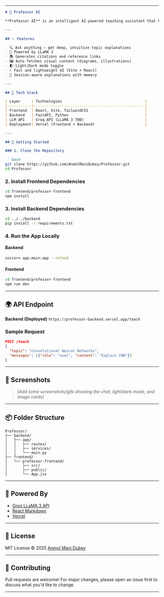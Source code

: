 
---

````markdown
# 🧠 Professor AI

**Professor AI** is an intelligent AI-powered teaching assistant that helps users learn complex topics with deep explanations, visual aids, and trustworthy reference links. Built with React, FastAPI, and Groq's LLaMA models, it combines the power of conversational AI with educational tools to create a smarter learning experience.

---

## ✨ Features

- 🔍 Ask anything — get deep, intuitive topic explanations
- 🧠 Powered by LLaMA 3 
- 📚 Generates citations and reference links
- 🖼️ Auto fetches visual content (diagrams, illustrations)
- 🌓 Light/Dark mode toggle
- ⚡ Fast and lightweight UI (Vite + React)
- 💬 Session-aware explanations with memory

---

## 🧰 Tech Stack

| Layer     | Technologies                                      |
|-----------|---------------------------------------------------|
| Frontend  | React, Vite, TailwindCSS                          |
| Backend   | FastAPI, Python                                   |
| LLM API   | Groq API (LLaMA 3 70B)                            |
| Deployment| Vercel (Frontend + Backend)                       |

---

## 🚀 Getting Started

### 1. Clone the Repository

```bash
git clone https://github.com/AnmolManiDubey/Professor.git
cd Professor
````

### 2. Install Frontend Dependencies

```bash
cd frontend/professor-frontend
npm install
```

### 3. Install Backend Dependencies

```bash
cd ../../backend
pip install -r requirements.txt
```

### 4. Run the App Locally

#### Backend

```bash
uvicorn app.main:app --reload
```

#### Frontend

```bash
cd frontend/professor-frontend
npm run dev
```

---

## 🌍 API Endpoint

**Backend (Deployed)**
`https://professor-backend.vercel.app/teach`

### Sample Request

```json
POST /teach
{
  "topic": "Convolutional Neural Networks",
  "messages": [{"role": "user", "content": "Explain CNN"}]
}
```

---

## 📸 Screenshots

> *(Add some screenshots/gifs showing the chat, light/dark mode, and image cards)*

---

## 📦 Folder Structure

```
Professor/
├── backend/
│   ├── app/
│   │   ├── routes/
│   │   ├── services/
│   │   └── main.py
├── frontend/
│   └── professor-frontend/
│       ├── src/
│       ├── public/
│       └── App.jsx
```

---

## 🧠 Powered By

* [Groq LLaMA 3 API](https://console.groq.com/)
* [React Markdown](https://github.com/remarkjs/react-markdown)
* [Vercel](https://vercel.com/)

---

## 📜 License

MIT License © 2025 [Anmol Mani Dubey](https://github.com/AnmolManiDubey)

---

## 🤝 Contributing

Pull requests are welcome! For major changes, please open an issue first to discuss what you'd like to change.

---
